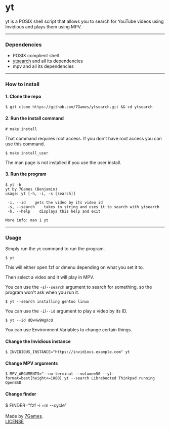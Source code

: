 # yt

yt is a POSIX shell script that allows you to search for YouTube videos using Invidious and plays them using MPV.

---------

### Dependencies
- POSIX complient shell
- [ytsearch](https://github.com/7Games/ytsearch) and all its dependencies
- mpv and all its dependencies

---------

### How to install

#### 1. Clone the repo
```
$ git clone https://github.com/7Games/ytsearch.git && cd ytsearch
```
#### 2. Run the install command
```
# make install
```
That command requires root access. If you don't have root access you can use this command.
```
$ make install_user
```
The man page is not installed if you use the user install.
#### 3. Run the program
```
$ yt -h
yt by 7Games (Benjamin)         
usage: yt [-h, -i, -s [search]]         

 -i, --id    gets the video by its video id         
 -s, --search    takes in string and uses it to search with ytsearch         
 -h, --help    displays this help and exit         

More info: man 1 yt
```

---------

### Usage
Simply run the ```yt``` command to run the program.
```
$ yt
```
This will either open fzf or dmenu depending on what you set it to.

Then select a video and it will play in MPV.

You can use the ```-s```/```--search``` argument to search for something, so the program won't ask when you run it.
```
$ yt --search installing gentoo linux
```

You can use the ```-i```/```--id``` argument to play a video by its ID.
```
$ yt --id dQw4w9WgXcQ
```

You can use Environment Variables to change certain things.
#### Change the Invidious instance
```
$ INVIDIOUS_INSTANCE="https://invidious.example.com" yt
```
#### Change MPV arguments
```
$ MPV_ARGUMENTS="--no-terminal --volume=50 --yt-format=best[height<=1080] yt --search Librebooted Thinkpad running OpenBSD        
```
#### Change finder
$ FINDER="fzf -i +m --cycle"
<br><br>
Made by [7Games](https://sevengames.xyz).<br>
[LICENSE](https://github.com/7Games/ytsearch/blob/main/LICENSE)


